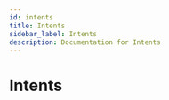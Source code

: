 ```yaml
---
id: intents
title: Intents
sidebar_label: Intents
description: Documentation for Intents
---
```


# Intents
